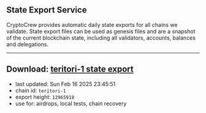 ## State Export Service
CryptoCrew provides automatic daily state exports for all chains we validate. State export files can be used as genesis files and are a snapshot of the current blockchain state, including all validators, accounts, balances and delegations.

---
**Download: [teritori-1 state export](https://dl-eu2.ccvalidators.com/SERVICE/teritori/teritori-1_export_12965918.json)**
---

- last updated: Sun Feb 16 2025 23:45:51
- chain id: `teritori-1`
- export height: `12965918`
- use for: airdrops, local tests, chain recovery
